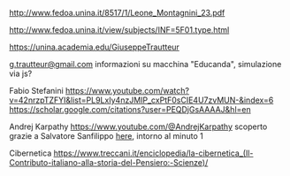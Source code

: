 
http://www.fedoa.unina.it/8517/1/Leone_Montagnini_23.pdf

http://www.fedoa.unina.it/view/subjects/INF=5F01.type.html


https://unina.academia.edu/GiuseppeTrautteur



g.trautteur@gmail.com
informazioni su macchina "Educanda", simulazione via js?



Fabio Stefanini
https://www.youtube.com/watch?v=42nrzpTZFYI&list=PL9LxIy4nzJMIP_cxPtF0sCIE4U7zvMUN-&index=6
https://scholar.google.com/citations?user=PEQDjGsAAAAJ&hl=en




Andrej Karpathy
https://www.youtube.com/@AndrejKarpathy
scoperto grazie a Salvatore Sanfilippo [here](https://www.youtube.com/watch?v=EXbgUXt8fFU), intorno al minuto 1

Cibernetica
https://www.treccani.it/enciclopedia/la-cibernetica_(Il-Contributo-italiano-alla-storia-del-Pensiero:-Scienze)/
